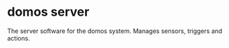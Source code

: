 domos server
============

The server software for the domos system. Manages sensors, triggers and actions.